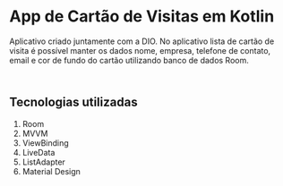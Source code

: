 # App de Cartão de Visitas em Kotlin

Aplicativo criado juntamente com a DIO. No aplicativo lista de cartão de visita é possível manter os dados nome, empresa, telefone de contato, email e cor de fundo do cartão utilizando banco de dados Room.

## <br />Tecnologias utilizadas
1. Room
2. MVVM
3. ViewBinding
4. LiveData
5. ListAdapter
6. Material Design
